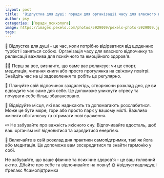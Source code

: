 ```yaml
---
layout: post
title:  "Відпустка для душі: поради для організації часу для власного відпочинку та релаксації."
author: psy
categories: [Поради_психолога]
image: https://images.pexels.com/photos/5929009/pexels-photo-5929009.jpeg?auto=compress&cs=tinysrgb&fit=crop&h=627&w=1200
tags: 
---
```


🌴 Відпустка для душі - це час, коли потрібно відірватися від щоденних турбот і заняться собою. Організація часу для власного відпочинку та релаксації важлива для психічного та емоційного здоров'я. 

🧘‍♀️ Перш за все, визначте, що саме вас релаксує: чи це спорт, медитація, читання книги або просто прогулянка на свіжому повітрі. Знайдіть час на ці задоволення та робіть це регулярно.

📅 Плануйте свій відпочинок заздалегідь, створюючи розклад дня, де ви відводите час саме для себе. Це допоможе уникнути стресу та почувати себе більш збалансовано.

🌺 Відвідуйте місця, які вас надихають та допомагають розслабитися. Може це бути море, гори або просто парк у вашому місті. Важливо змінити обстановку та отримати нові враження.

💤 Не забувайте про важність якісного сну. Відпочивайте вдосталь, щоб ваш організм міг відновитися та зарядитися енергією.

🌿 Включайте в свій розклад дня практики самопідтримки, такі як йога або медитація. Це допоможе вам зосередитися та знайти гармонію у собі.

Не забувайте, що ваше фізичне та психічне здоров'я - це ваш головний актив. Дбайте про себе та відпочивайте на повну! 🌞 #відпусткадлядуші #релакс #самопідтримка


